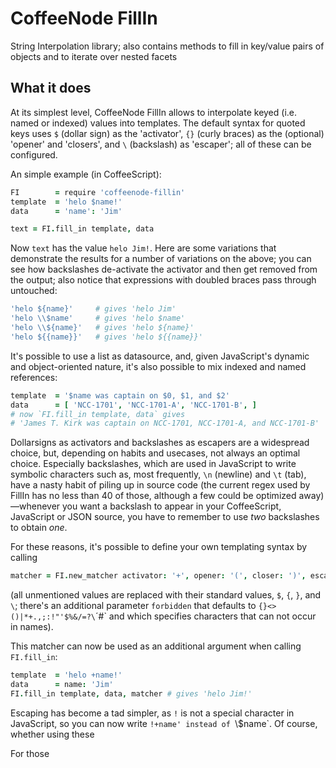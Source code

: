 
# CoffeeNode FillIn

String Interpolation library; also contains methods to fill in key/value pairs of objects and to iterate over nested facets

## What it does

At its simplest level, CoffeeNode FillIn allows to interpolate keyed (i.e. named or indexed) values into templates. The default syntax for quoted keys uses `$` (dollar sign) as the 'activator', `{}` (curly braces) as the (optional) 'opener' and 'closers', and `\` (backslash) as 'escaper'; all of these can be configured.

An simple example (in CoffeeScript):


````coffeescript
FI        = require 'coffeenode-fillin'
template  = 'helo $name!'
data      = 'name': 'Jim'

text = FI.fill_in template, data
````

Now `text` has the value `helo Jim!`. Here are some variations that demonstrate the results for a number
of variations on the above; you can see how backslashes de-activate the activator and then get
removed from the output; also notice that expressions with doubled braces pass through untouched:

````coffeescript
'helo ${name}'     # gives 'helo Jim'
'helo \\$name'     # gives 'helo $name'
'helo \\${name}'   # gives 'helo ${name}'
'helo ${{name}}'   # gives 'helo ${{name}}'
````

It's possible to use a list as datasource, and, given JavaScript's dynamic and object-oriented nature, it's
also possible to mix indexed and named references:

````coffeescript
template  = '$name was captain on $0, $1, and $2'
data      = [ 'NCC-1701', 'NCC-1701-A', 'NCC-1701-B', ]
# now `FI.fill_in template, data` gives
# 'James T. Kirk was captain on NCC-1701, NCC-1701-A, and NCC-1701-B'
````

Dollarsigns as activators and backslashes as escapers are a widespread choice, but, depending on habits
and usecases, not always an optimal choice. Especially backslashes, which are used in JavaScript to write
symbolic characters such as, most frequently, `\n` (newline) and `\t` (tab), have a nasty habit of piling
up in source code (the current regex used by FillIn has no less than 40 of those, although a few could be
optimized away)—whenever you want a backslash to appear in your CoffeeScript, JavaScript or JSON source,
you have to remember to use *two* backslashes to obtain *one*.

For these reasons, it's possible to define your own templating syntax by calling

````coffeescript
matcher = FI.new_matcher activator: '+', opener: '(', closer: ')', escaper: '!'
````

(all unmentioned values are replaced with their standard values, `$`, `{`, `}`, and `\`; there's an
additional parameter `forbidden` that defaults to `{}<>()|*+.,;:!"'$%&/=?\`´#` and which specifies
characters that can not occur in names).

This matcher can now be used as an additional argument when calling `FI.fill_in`:

````coffeescript
template  = 'helo +name!'
data      = name: 'Jim'
FI.fill_in template, data, matcher # gives 'helo Jim!'
````

Escaping has become a tad simpler, as `!` is not a special character in JavaScript, so you can now write
`!+name' instead of `\\$name`. Of course, whether using these

For those


````coffeescript
````

````coffeescript
````

````coffeescript
````

````coffeescript
````

